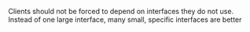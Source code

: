 Clients should not be forced to depend on interfaces they do not use. Instead of one large interface, many small, specific interfaces are better